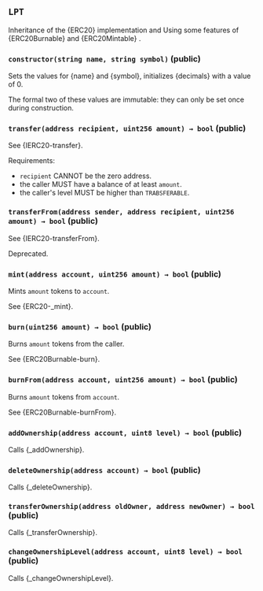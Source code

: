 ## `LPT`



Inheritance of the {ERC20} implementation and Using some
features of {ERC20Burnable} and {ERC20Mintable} .


### `constructor(string name, string symbol)` (public)



Sets the values for {name} and {symbol}, initializes
{decimals} with a value of 0.

The formal two of these values are immutable: they can only
be set once during construction.

### `transfer(address recipient, uint256 amount) → bool` (public)



See {IERC20-transfer}.

Requirements:

- `recipient` CANNOT be the zero address.
- the caller MUST have a balance of at least `amount`.
- the caller's level MUST be higher than `TRABSFERABLE`.

### `transferFrom(address sender, address recipient, uint256 amount) → bool` (public)



See {IERC20-transferFrom}.

Deprecated.

### `mint(address account, uint256 amount) → bool` (public)



Mints `amount` tokens to `account`.

See {ERC20-_mint}.

### `burn(uint256 amount) → bool` (public)



Burns `amount` tokens from the caller.

See {ERC20Burnable-burn}.

### `burnFrom(address account, uint256 amount) → bool` (public)



Burns `amount` tokens from `account`.

See {ERC20Burnable-burnFrom}.

### `addOwnership(address account, uint8 level) → bool` (public)



Calls {_addOwnership}.

### `deleteOwnership(address account) → bool` (public)



Calls {_deleteOwnership}.

### `transferOwnership(address oldOwner, address newOwner) → bool` (public)



Calls {_transferOwnership}.

### `changeOwnershipLevel(address account, uint8 level) → bool` (public)



Calls {_changeOwnershipLevel}.


